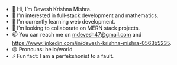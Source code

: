 - 👋 Hi, I’m Devesh Krishna Mishra.
- 👀 I’m interested in full-stack development and mathematics.
- 🌱 I’m currently learning web development.
- 💞️ I’m looking to collaborate on MERN stack projects.
- 📫 You can reach me on mdevesh47@gmail.com and https://www.linkedin.com/in/devesh-krishna-mishra-0563b5235.
- 😄 Pronouns: hello/world
- ⚡ Fun fact: I am a perfekshonist to a fault.

<!---
devesh-kmishra/devesh-kmishra is a ✨ special ✨ repository because its `README.md` (this file) appears on your GitHub profile.
You can click the Preview link to take a look at your changes.
--->
